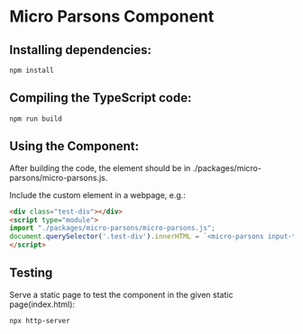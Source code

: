 # Micro Parsons Component

## Installing dependencies:

```
npm install
```

## Compiling the TypeScript code:

```
npm run build
```

## Using the Component:

After building the code, the element should be in ./packages/micro-parsons/micro-parsons.js.

Include the custom element in a webpage, e.g.:

```html
<div class="test-div"></div>
<script type="module">
import "./packages/micro-parsons/micro-parsons.js";
document.querySelector('.test-div').innerHTML = `<micro-parsons input-type='parsons' language='sql' id="abcd"></micro-parsons>`;
</script>
```

## Testing

Serve a static page to test the component in the given static page(index.html):

```
npx http-server
```
